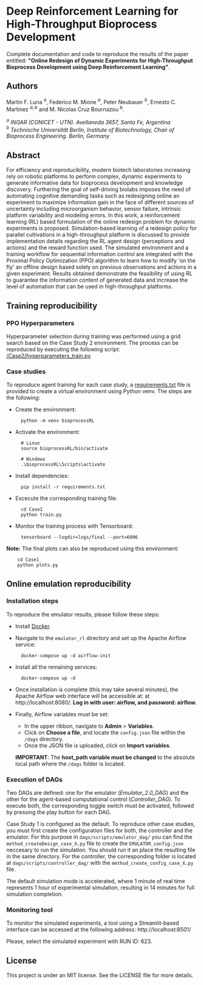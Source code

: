 # Deep Reinforcement Learning for High-Throughput Bioprocess Development

Complete documentation and code to reproduce the results of the paper entitled: **"Online Redesign of Dynamic Experiments for High-Throughput Bioprocess Development using Deep Reinforcement Learning"**.

## Authors
Martin F. Luna $^a$, Federico M. Mione $^a$, Peter Neubauer $^b$, Ernesto C. Martinez $^{a,b}$ and M. Nicolas Cruz Bournazou $^b$.

$^a$ *INGAR (CONICET - UTN). Avellaneda 3657, Santa Fe, Argentina*<br>
$^b$ *Technische Universität Berlin, Institute of Biotechnology, Chair of Bioprocess Engineering. Berlin, Germany*

## Abstract
For efficiency and reproducibility, modern biotech laboratories increasing rely on robotic platforms to perform complex, dynamic experiments to generate informative data for bioprocess development and knowledge discovery. Furthering the goal of self-driving biolabs imposes the need of automating cognitive demanding tasks such as redesigning online an experiment to maximize information gain in the face of different sources of uncertainty including microorganism behavior, sensor failure, intrinsic platform variability and modeling errors. In this work, a reinforcement learning (RL) based formulation of the online redesign problem for dynamic experiments is proposed. Simulation-based learning of a redesign policy for parallel cultivations in a high-throughput platform is discussed to provide implementation details regarding the RL agent design (perceptions and actions) and the reward function used. The simulated environment and a training workflow for sequential information control are integrated with the Proximal Policy Optimization (PPO) algorithm to learn how to modify 'on the fly' an offline design based solely on previous observations and actions in a given experiment. Results obtained demonstrate the feasibility of using RL to guarantee the information content of generated data and increase the level of automation that can be used in high-throughput platforms.

## Training reproducibility

### PPO Hyperparameters
Hyperparameter selection during training was performed using a grid search based on the Case Study 2 environment. The process can be reproduced by executing the following script: [/Case2/hyperparameters_train.py](Case2/hyperparameters_train.py)

### Case studies
To reproduce agent training for each case study, a [requirements.txt](requirements.txt) file is provided to create a virtual environment using Python venv. The steps are the following:

* Create the environment:

        python -m venv bioprocessRL

* Activate the environment:

        # Linux
        source bioprocessRL/bin/activate 
        
        # Windows
        .\bioprocessRL\Scripts\activate

* Install dependencies:

        pip install -r requirements.txt

* Excecute the corresponding training file:

        cd Case1
        python train.py

* Monitor the training process with Tensorboard:

        tensorboard --logdir=logs/final --port=6006


**Note:** The final plots can also be reproduced using this environment:

        cd Case1
        python plots.py

## Online emulation reproducibility

### Installation steps

To reproduce the emulator results, please follow these steps:

* Install [Docker](https://www.docker.com/).

* Navigate to the `emulator_rl` directory and set up the Apache Airflow service:

        docker-compose up -d airflow-init 

* Install all the remaining services:

        docker-compose up -d

* Once installation is complete (this may take several minutes), the Apache Airflow web interface will be accessible at: at http://localhost:8080/.
**Log in with user: airflow, and password: airflow.**

* Finally, Airflow variables must be set:

    * In the upper ribbon, navigate to **Admin** > **Variables**.
    * Click on **Choose a file**, and locate the `config.json` file within the `/dags` directory.
    * Once the JSON file is uploaded, click on **Import variables**.
    
    **IMPORTANT**: The **host_path variable must be changed** to the absolute local path where the `/dags` folder is located.


### Execution of DAGs
Two DAGs are defined: one for the emulator (*Emulator_2.0_DAG*) and the other for the agent-based computational control (*Controller_DAG*). To execute both, the corresponding toggle switch must be activated, followed by pressing the play button for each DAG.

Case Study 1 is configured as the default. To reproduce other case studies, you must first create the configuration files for both, the controller and the emulator. For this purpose in `dags/scripts/emulator_dag/` you can find the `method_createDesign_case_X.py` file to create the `EMULATOR_config.json` neccesary to run the simulation. You should run it an place the resulting file in the same directory. For the controller, the corresponding folder is located at `dags/scripts/controller_dag/` with the `method_create_config_case_X.py` file.

The default simulation mode is accelerated, where 1 minute of real time represents 1 hour of experimental simulation, resulting in 14 minutes for full simulation completion.

### Monitoring tool
To monitor the simulated experiments, a tool using a Streamlit-based interface can be accessed at the following address: http://localhost:8501/

Please, select the simulated experiment with RUN ID: 623.

## License
This project is under an MIT license. See the LICENSE file for more details.